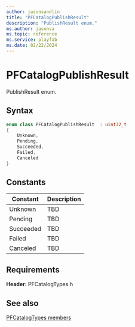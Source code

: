```yaml
---
author: jasonsandlin
title: "PFCatalogPublishResult"
description: "PublishResult enum."
ms.author: jasonsa
ms.topic: reference
ms.service: playfab
ms.date: 02/22/2024
---
```


# PFCatalogPublishResult  

PublishResult enum.    

## Syntax  
  
```cpp
enum class PFCatalogPublishResult  : uint32_t  
{  
    Unknown,  
    Pending,  
    Succeeded,  
    Failed,  
    Canceled  
}  
```  
  
## Constants  
  
| Constant | Description |
| --- | --- |
| Unknown | TBD   |  
| Pending | TBD   |  
| Succeeded | TBD   |  
| Failed | TBD   |  
| Canceled | TBD   |  
  
  
## Requirements  
  
**Header:** PFCatalogTypes.h
  
## See also  
[PFCatalogTypes members](../pfcatalogtypes_members.md)  

  
  
